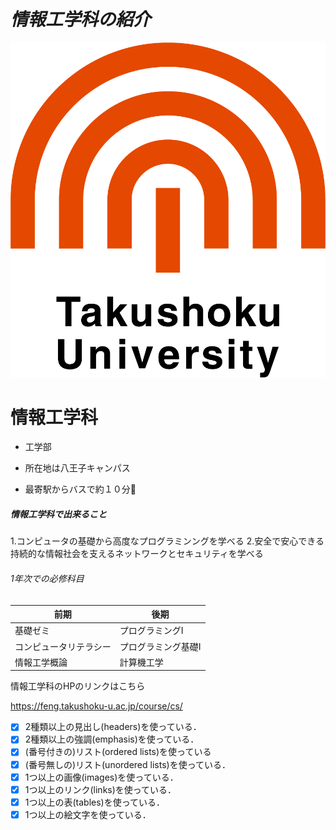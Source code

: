 # *情報工学科の紹介*
<!-- Markdown記法を使って学科の紹介ページを作る -->

![logo](logo.png)

# __情報工学科__
* 工学部

* 所在地は八王子キャンパス

* 最寄駅からバスで約１０分:tada:  



##### 情報工学科で出来ること

1.コンピュータの基礎から高度なプログラミンングを学べる
2.安全で安心できる持続的な情報社会を支えるネットワークとセキュリティを学べる

###### 1年次での必修科目

前期 | 後期
-------- | --------
基礎ゼミ | プログラミングⅠ
コンピュータリテラシー | プログラミング基礎Ⅰ
情報工学概論 | 計算機工学



情報工学科のHPのリンクはこちら


https://feng.takushoku-u.ac.jp/course/cs/



<!-- この部分より上に記述を追加して下のチェックボックスで確認する -->
- [x] 2種類以上の見出し(headers)を使っている．
- [x] 2種類以上の強調(emphasis)を使っている．
- [x] (番号付きの)リスト(ordered lists)を使っている
- [x] (番号無しの)リスト(unordered lists)を使っている．
- [x] 1つ以上の画像(images)を使っている．
- [x] 1つ以上のリンク(links)を使っている．
- [x] 1つ以上の表(tables)を使っている．
- [x] 1つ以上の絵文字を使っている．
